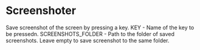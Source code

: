 # Screenshoter
Save screenshot of the screen by pressing a key.
KEY - Name of the key to be pressedn.
SCREENSHOTS_FOLDER - Path to the folder of saved screenshots. Leave empty to save screenshot to the same folder.
